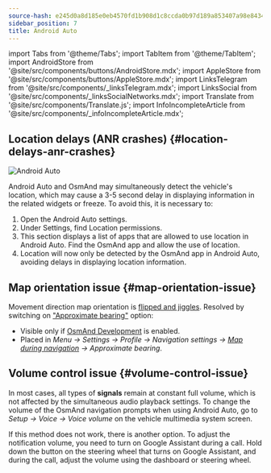 ```yaml
---
source-hash: e245d0a8d185e0eb4570fd1b908d1c8ccda0b97d189a853407a98e84348a2b57
sidebar_position: 7
title: Android Auto
---
```

import Tabs from '@theme/Tabs';
import TabItem from '@theme/TabItem';
import AndroidStore from '@site/src/components/buttons/AndroidStore.mdx';
import AppleStore from '@site/src/components/buttons/AppleStore.mdx';
import LinksTelegram from '@site/src/components/_linksTelegram.mdx';
import LinksSocial from '@site/src/components/_linksSocialNetworks.mdx';
import Translate from '@site/src/components/Translate.js';
import InfoIncompleteArticle from '@site/src/components/_infoIncompleteArticle.mdx';

## Location delays (ANR crashes) {#location-delays-anr-crashes}

![Android Auto](@site/static/img/navigation/auto-car/android_auto_troubleshooting_1.png)

Android Auto and OsmAnd may simultaneously detect the vehicle's location, which may cause a 3-5 second delay in displaying information in the related widgets or freeze. To avoid this, it is necessary to:

1. Open the Android Auto settings.
2. Under Settings, find Location permissions.
3. This section displays a list of apps that are allowed to use location in Android Auto. Find the OsmAnd app and allow the use of location.
4. Location will now only be detected by the OsmAnd app in Android Auto, avoiding delays in displaying location information.

## Map orientation issue {#map-orientation-issue}

Movement direction map orientation is [flipped and jiggles](https://github.com/osmandapp/OsmAnd/issues/16041). Resolved by switching on ["Approximate bearing"](../navigation/guidance/map-during-navigation.md#map-during-navigation) option:

- Visible only if [OsmAnd Development](../plugins/development.md) is enabled.
- Placed in *Menu → Settings → Profile → Navigation settings → [Map during navigation](../navigation/guidance/map-during-navigation.md) → Approximate bearing*.

## Volume control issue {#volume-control-issue}

In most cases, all types of **signals** remain at constant full volume, which is not affected by the simultaneous audio playback settings. To change the volume of the OsmAnd navigation prompts when using Android Auto, go to *Setup → Voice → Voice volume* on the vehicle multimedia system screen.

If this method does not work, there is another option. To adjust the notification volume, you need to turn on Google Assistant during a call. Hold down the button on the steering wheel that turns on Google Assistant, and during the call, adjust the volume using the dashboard or steering wheel.